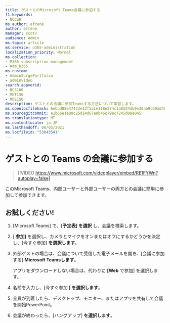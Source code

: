 ```yaml
---
title: ゲストとのMicrosoft Teams会議に参加する
f1.keywords:
- NOCSH
ms.author: efrene
author: efrene
manager: scotv
audience: Admin
ms.topic: article
ms.service: o365-administration
localization_priority: Normal
ms.collection:
- M365-subscription-management
- Adm_O365
ms.custom:
- AdminSurgePortfolio
- adminvideo
search.appverid:
- BCS160
- MET150
- MOE150
description: ゲストとの会議に参加Teamsする方法について学習します。
ms.openlocfilehash: 6ebbd88e47423e12f5a1e118e274c1a8d24db9e30ab9c69ad4b23ee435bf547b
ms.sourcegitcommit: a1b66e1e80c25d14d67a9b46c79ec7245d88e045
ms.translationtype: MT
ms.contentlocale: ja-JP
ms.lasthandoff: 08/05/2021
ms.locfileid: "53843541"
---
```

# <a name="join-a-teams-meeting-with-guests"></a>ゲストとの Teams の会議に参加する

> [!VIDEO https://www.microsoft.com/videoplayer/embed/RE1FYWn?autoplay=false]

このMicrosoft Teams、内部ユーザーと外部ユーザーの両方との会議に簡単に参加して参加できます。

## <a name="try-it"></a>お試しください!

1. [Microsoft Teams] で、[**予定表] を選択** し、会議を検索します。
1. [ **参加]** を選択し、カメラとマイクをオンまたはオフにするかどうかを決定し、[今すぐ参加] **を選択します**。
1. 外部ゲストの場合は、会議について受信した電子メールを開き、[会議に参加する] **Microsoft Teamsします**。

    アプリをダウンロードしない場合は、代わりに **[Web** で参加] を選択します。
1. 名前を入力し、[今すぐ参加 **] を選択します**。
1. 全員が到着したら、デスクトップ、モニター、またはアプリを共有して会議を開始PowerPoint。
1. 会議が終わったら、[ハングアップ] **を選択します**。